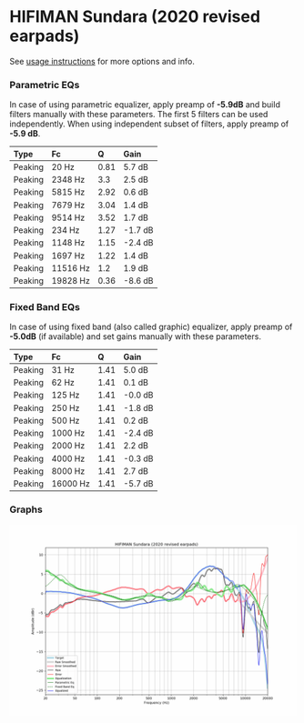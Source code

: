 # HIFIMAN Sundara (2020 revised earpads)
See [usage instructions](https://github.com/jaakkopasanen/AutoEq#usage) for more options and info.

### Parametric EQs
In case of using parametric equalizer, apply preamp of **-5.9dB** and build filters manually
with these parameters. The first 5 filters can be used independently.
When using independent subset of filters, apply preamp of **-5.9 dB**.

| Type    | Fc       |    Q | Gain    |
|:--------|:---------|:-----|:--------|
| Peaking | 20 Hz    | 0.81 | 5.7 dB  |
| Peaking | 2348 Hz  | 3.3  | 2.5 dB  |
| Peaking | 5815 Hz  | 2.92 | 0.6 dB  |
| Peaking | 7679 Hz  | 3.04 | 1.4 dB  |
| Peaking | 9514 Hz  | 3.52 | 1.7 dB  |
| Peaking | 234 Hz   | 1.27 | -1.7 dB |
| Peaking | 1148 Hz  | 1.15 | -2.4 dB |
| Peaking | 1697 Hz  | 1.22 | 1.4 dB  |
| Peaking | 11516 Hz | 1.2  | 1.9 dB  |
| Peaking | 19828 Hz | 0.36 | -8.6 dB |

### Fixed Band EQs
In case of using fixed band (also called graphic) equalizer, apply preamp of **-5.0dB**
(if available) and set gains manually with these parameters.

| Type    | Fc       |    Q | Gain    |
|:--------|:---------|:-----|:--------|
| Peaking | 31 Hz    | 1.41 | 5.0 dB  |
| Peaking | 62 Hz    | 1.41 | 0.1 dB  |
| Peaking | 125 Hz   | 1.41 | -0.0 dB |
| Peaking | 250 Hz   | 1.41 | -1.8 dB |
| Peaking | 500 Hz   | 1.41 | 0.2 dB  |
| Peaking | 1000 Hz  | 1.41 | -2.4 dB |
| Peaking | 2000 Hz  | 1.41 | 2.2 dB  |
| Peaking | 4000 Hz  | 1.41 | -0.3 dB |
| Peaking | 8000 Hz  | 1.41 | 2.7 dB  |
| Peaking | 16000 Hz | 1.41 | -5.7 dB |

### Graphs
![](./HIFIMAN%20Sundara%20(2020%20revised%20earpads).png)